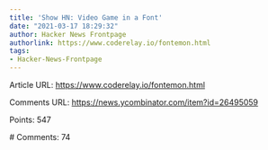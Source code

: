 ```yaml
---
title: 'Show HN: Video Game in a Font'
date: "2021-03-17 18:29:32"
author: Hacker News Frontpage
authorlink: https://www.coderelay.io/fontemon.html
tags:
- Hacker-News-Frontpage
---
```


<p>Article URL: <a href="https://www.coderelay.io/fontemon.html">https://www.coderelay.io/fontemon.html</a></p>
<p>Comments URL: <a href="https://news.ycombinator.com/item?id=26495059">https://news.ycombinator.com/item?id=26495059</a></p>
<p>Points: 547</p>
<p># Comments: 74</p>
